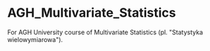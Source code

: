 # AGH_Multivariate_Statistics
For AGH University course of Multivariate Statistics (pl. "Statystyka wielowymiarowa").
